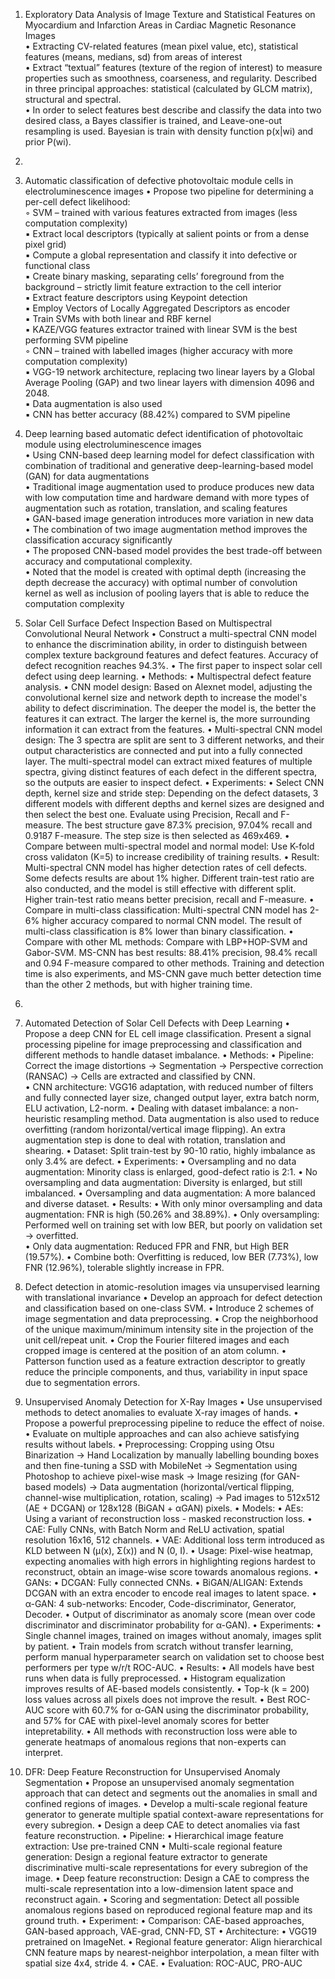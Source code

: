 1. Exploratory Data Analysis of Image Texture and Statistical Features on Myocardium and Infarction Areas in Cardiac Magnetic Resonance Images  
    • Extracting CV-related features (mean pixel value, etc), statistical features (means, medians, sd) from areas of interest   
    • Extract “textual” features (texture of the region of interest) to measure properties such as smoothness, coarseness, and regularity. Described in three principal approaches: statistical (calculated by GLCM matrix), structural and spectral.  
    • In order to select features best describe and classify the data into two desired class, a Bayes classifier is trained, and Leave-one-out resampling is used. Bayesian is train with density function p(x|wi) and prior P(wi).  
2. 
3. Automatic classification of defective photovoltaic module cells in electroluminescence images
    • Propose two pipeline for determining a per-cell defect likelihood:  
        ◦ SVM – trained with various features extracted from images (less computation complexity)  
            ▪ Extract local descriptors (typically at salient points or from a dense pixel grid)  
            ▪ Compute a global representation and classify it into defective or functional class  
            ▪ Create binary masking, separating cells’ foreground from the background – strictly limit feature extraction to the cell interior  
            ▪ Extract feature descriptors using Keypoint detection  
            ▪ Employ Vectors of Locally Aggregated Descriptors as encoder  
            ▪ Train SVMs with both linear and RBF kernel  
            ▪ KAZE/VGG features extractor trained with linear SVM is the best performing SVM pipeline  
        ◦ CNN – trained with labelled images (higher accuracy with more computation complexity)  
            ▪ VGG-19 network architecture, replacing two linear layers by a Global Average Pooling (GAP) and two linear layers with dimension 4096 and 2048.  
            ▪ Data augmentation is also used  
            ▪ CNN has better accuracy (88.42%) compared to SVM pipeline  

4. Deep learning based automatic defect identification of photovoltaic module using electroluminescence images  
    • Using CNN-based deep learning model for defect classification with combination of traditional and generative deep-learning-based model (GAN) for data augmentations  
    • Traditional image augmentation used to produce produces new data with low computation time and hardware demand with more types of augmentation such as rotation, translation, and scaling features    
    • GAN-based image generation introduces more variation in new data  
    • The combination of two image augmentation method improves the classification accuracy significantly  
    • The proposed CNN-based model provides the best trade-off between accuracy and computational complexity.  
    • Noted that the model is created with optimal depth (increasing the depth decrease the accuracy) with optimal number of convolution kernel as well as inclusion of pooling layers that is able to reduce the computation complexity  

5. Solar Cell Surface Defect Inspection Based on Multispectral Convolutional Neural Network
    • Construct a multi-spectral CNN model to enhance the discrimination ability, in order to distinguish between complex texture background features and defect features. Accuracy of defect recognition reaches 94.3%.
    • The first paper to inspect solar cell defect using deep learning.
    • Methods:
    	• Multispectral defect feature analysis.
    	• CNN model design: Based on Alexnet model, adjusting the convolutional kernel size and network depth to increase the model's ability to defect discrimination. The deeper the model is, the better the features it can extract. The larger the kernel is, the more surrounding information it can extract from the features.
    	• Multi-spectral CNN model design: The 3 spectra are split are sent to 3 different networks, and their output characteristics are connected and put into a fully connected layer. The multi-spectral model can extract mixed features of multiple spectra, giving distinct features of each defect in the different spectra, so the outputs are easier to inspect defect.
    • Experiments:
   	• Select CNN depth, kernel size and stride step: Depending on the defect datasets, 3 different models with different depths and kernel sizes are designed and then select the best one. Evaluate using Precision, Recall and F-measure. The best structure gave 87.3% precision, 97.04% recall and 0.9187 F-measure. The step size is then selected as 469x469.
   	• Compare between multi-spectral model and normal model: Use K-fold cross validaton (K=5) to increase credibility of training results. 
   		• Result: Multi-spectral CNN model has higher detection rates of cell defects. Some defects results are about 1% higher. Different train-test ratio are also conducted, and the model is still effective with different split. Higher train-test ratio means better precision, recall and F-measure.
   	• Compare in multi-class classification: Multi-spectral CNN model has 2-6% higher accuracy compared to normal CNN model. The result of multi-class classification is 8% lower than binary classification.
   	• Compare with other ML methods: Compare with LBP+HOP-SVM and Gabor-SVM. MS-CNN has best results: 88.41% precision, 98.4% recall and 0.94 F-measure compared to other methods. Training and detection time is also experiments, and MS-CNN gave much better detection time than the other 2 methods, but with higher training time.

6.

7. Automated Detection of Solar Cell Defects with Deep Learning
    • Propose a deep CNN for EL cell image classification. Present a signal processing pipeline for image preprocessing and classification and different methods to handle dataset imbalance.
    • Methods:
    	• Pipeline: Correct the image distortions -> Segmentation -> Perspective correction (RANSAC) -> Cells are extracted and classified by CNN.	
    	• CNN architecture: VGG16 adaptation, with reduced number of filters and fully connected layer size, changed output layer, extra batch norm, ELU activation, L2-norm.
    • Dealing with dataset imbalance: a non-heuristic resampling method. Data augmentation is also used to reduce overfitting (random horizontal/vertical image flipping). An extra augmentation step is done to deal with rotation, translation and shearing.
    • Dataset: Split train-test by 90-10 ratio, highly imbalance as only 3.4% are defect.
    • Experiments:
    	• Oversampling and no data augmentation: Minority class is enlarged, good-defect ratio is 2:1.
    	• No oversampling and data augmentation: Diversity is enlarged, but still imbalanced.
    	• Oversampling and data augmentation: A more balanced and diverse dataset.
    • Results:
    	• With only minor oversampling and data augmentation: FNR is high (50.26% and 38.89%).
    	• Only oversampling: Performed well on training set with low BER, but poorly on validation set -> overfitted.	
    	• Only data augmentation: Reduced FPR and FNR, but High BER (19.57%).
    	• Combine both: Overfitting is reduced, low BER (7.73%), low FNR (12.96%), tolerable slightly increase in FPR.

8. Defect detection in atomic-resolution images via unsupervised learning with translational invariance
    • Develop an approach for defect detection and classification based on one-class SVM.
    • Introduce 2 schemes of image segmentation and data preprocessing.
    	• Crop the neighborhood of the unique maximum/minimum intensity site in the projection of the unit cell/repeat unit.
    	• Crop the Fourier filtered images and each cropped image is centered at the position of an atom column.
    	• Patterson function used as a feature extraction descriptor to greatly reduce the principle components, and thus, variability in input space due to segmentation errors.

9. Unsupervised Anomaly Detection for X-Ray Images
    • Use unsupervised methods to detect anomalies to evaluate X-ray images of hands. 
    • Propose a powerful preprocessing pipeline to reduce the effect of noise. 
    • Evaluate on multiple approaches and can also achieve satisfying results without labels.
    • Preprocessing: Cropping using Otsu Binarization -> Hand Localization by manually labelling bounding boxes and then fine-tuning a SSD with MobileNet -> Segmentation using Photoshop to achieve pixel-wise mask -> Image resizing (for GAN-based models) -> Data augmentation (horizontal/vertical flipping, channel-wise multiplication, rotation, scaling) -> Pad images to 512x512 (AE + DCGAN) or 128x128 (BiGAN + αGAN) pixels.
    • Models:
    	• AEs: Using a variant of reconstruction loss - masked reconstruction loss. 
    		• CAE: Fully CNNs, with Batch Norm and ReLU activation, spatial resolution 16x16, 512 channels.
    		• VAE: Additional loss term introduced as KLD between N (µ(x), Σ(x)) and N (0, I).
    		• Usage: Pixel-wise heatmap, expecting anomalies with high errors in highlighting regions hardest to reconstruct, obtain an image-wise score towards anomalous regions.
    	• GANs:	
    		• DCGAN: Fully connected CNNs.
    		• BiGAN/ALIGAN: Extends DCGAN with an extra encoder to encode real images to latent space.
    		• α-GAN: 4 sub-networks: Encoder, Code-discriminator, Generator, Decoder.
    		• Output of discriminator as anomaly score (mean over code discriminator and discriminator probability for α-GAN).
    • Experiments: 
    	• Single channel images, trained on images without anomaly, images split by patient.
    	• Train models from scratch without transfer learning, perform manual hyperparameter search on validation set to choose best performers per type w/r/t ROC-AUC.
    • Results:
    	• All models have best runs when data is fully preprocessed.
    	• Histogram equalization improves results of AE-based models consistently.
    	• Top-k (k = 200) loss values across all pixels does not improve the result.
    	• Best ROC-AUC score with 60.7% for α-GAN using the discriminator probability, and 57% for CAE with pixel-level anomaly scores for better intepretability.
    	• All methods with reconstruction loss were able to generate heatmaps of anomalous regions that non-experts can interpret.

10. DFR: Deep Feature Reconstruction for Unsupervised Anomaly Segmentation
    • Propose an unsupervised anomaly segmentation approach that can detect and segments out the anomalies in small and confined regions of images.
    	• Develop a multi-scale regional feature generator to generate multiple spatial context-aware representations for every subregion.
    	• Design a deep CAE to detect anomalies via fast feature reconstruction.
    • Pipeline: 
    	• Hierarchical image feature extraction: Use pre-trained CNN
    	• Multi-scale regional feature generation: Design a regional feature extractor to generate discriminative multi-scale representations for every subregion of the image.
    	• Deep feature reconstruction: Design a CAE to compress the multi-scale representation into a low-dimension latent space and reconstruct again.
    	• Scoring and segmentation: Detect all possible anomalous regions based on reproduced regional feature map and its ground truth.
    • Experiment:
    	• Comparison: CAE-based approaches, GAN-based approach, VAE-grad, CNN-FD, ST
    	• Architecture: 
    		• VGG19 pretrained on ImageNet.
    		• Regional feature generator: Align hierarchical CNN feature maps by nearest-neighbor interpolation, a mean filter with spatial size 4x4, stride 4.
    		• CAE.
    	• Evaluation: ROC-AUC, PRO-AUC